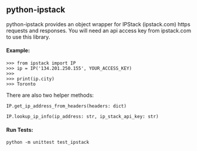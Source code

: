 ## python-ipstack
python-ipstack provides an object wrapper for IPStack (ipstack.com) https requests and responses. You will need an api access key from ipstack.com to use this library.

#### Example:

    >>> from ipstack import IP
    >>> ip = IP('134.201.250.155', YOUR_ACCESS_KEY)
    >>>
    >>> print(ip.city)
    >>> Toronto
    
There are also two helper methods:

`IP.get_ip_address_from_headers(headers: dict)`

`IP.lookup_ip_info(ip_address: str, ip_stack_api_key: str)`


#### Run Tests:

`python -m unittest test_ipstack`



    
